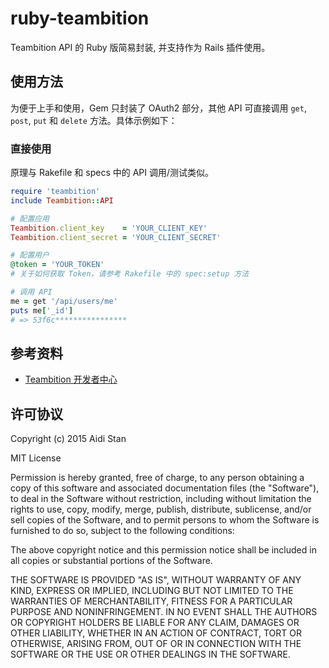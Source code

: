 # ruby-teambition

Teambition API 的 Ruby 版简易封装, 并支持作为 Rails 插件使用。


## 使用方法

为便于上手和使用，Gem 只封装了 OAuth2 部分，其他 API 可直接调用 `get`, `post`, `put` 和 `delete` 方法。具体示例如下：

### 直接使用

原理与 Rakefile 和 specs 中的 API 调用/测试类似。

```ruby
require 'teambition'
include Teambition::API

# 配置应用
Teambition.client_key    = 'YOUR_CLIENT_KEY'
Teambition.client_secret = 'YOUR_CLIENT_SECRET'

# 配置用户
@token = 'YOUR_TOKEN'
# 关于如何获取 Token，请参考 Rakefile 中的 spec:setup 方法

# 调用 API
me = get '/api/users/me'
puts me['_id']
# => 53f6c****************
```


## 参考资料

- [Teambition 开发者中心](https://docs.teambition.com/wiki/)


## 许可协议

Copyright (c) 2015 Aidi Stan

MIT License

Permission is hereby granted, free of charge, to any person obtaining
a copy of this software and associated documentation files (the
"Software"), to deal in the Software without restriction, including
without limitation the rights to use, copy, modify, merge, publish,
distribute, sublicense, and/or sell copies of the Software, and to
permit persons to whom the Software is furnished to do so, subject to
the following conditions:

The above copyright notice and this permission notice shall be
included in all copies or substantial portions of the Software.

THE SOFTWARE IS PROVIDED "AS IS", WITHOUT WARRANTY OF ANY KIND,
EXPRESS OR IMPLIED, INCLUDING BUT NOT LIMITED TO THE WARRANTIES OF
MERCHANTABILITY, FITNESS FOR A PARTICULAR PURPOSE AND
NONINFRINGEMENT. IN NO EVENT SHALL THE AUTHORS OR COPYRIGHT HOLDERS BE
LIABLE FOR ANY CLAIM, DAMAGES OR OTHER LIABILITY, WHETHER IN AN ACTION
OF CONTRACT, TORT OR OTHERWISE, ARISING FROM, OUT OF OR IN CONNECTION
WITH THE SOFTWARE OR THE USE OR OTHER DEALINGS IN THE SOFTWARE.
